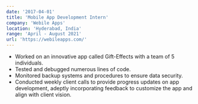 ```yaml
---
date: '2017-04-01'
title: 'Mobile App Development Intern'
company: 'Webile Apps'
location: 'Hyderabad, India'
range: 'April - August 2021'
url: 'https://webileapps.com/'
---
```


- Worked on an innovative app called Gift-Effects with a team of 5 individuals.   
- Tested and debugged numerous lines of code.   
- Monitored backup systems and procedures to ensure data security.   
- Conducted weekly client calls to provide progress updates on app development, adeptly incorporating feedback to customize the app and align with client vision.

